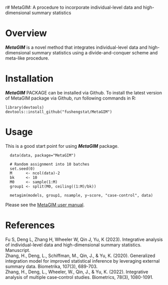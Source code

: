 r# MetaGIM: A procedure to incorporate individual-level data and high-dimensional summary statistics 

# Overview
***MetaGIM*** is a novel method that integrates individual-level data and high-dimensional summary statistics using a divide-and-conquer scheme and meta-like procedure.

# Installation
***MetaGIM*** PACKAGE can be installed via Github. To install the latest version of MetaGIM package via Github, run following commands in R:
```{r, include = FALSE}
library(devtools)
devtools::install_github("fushengstat/MetaGIM")
```

# Usage
This is a good start point for using ***MetaGIM*** package.
```{r}
  data(data, package="MetaGIM")

  # Random assignment into 10 batches
  set.seed(0)
  M      <- ncol(data)-2
  bk     <- 10
  M0     <- sample(1:M)
  group1 <- split(M0, ceiling((1:M)/bk))

  metagim(models, group1, nsample, y~score, "case-control", data)
```

Please see the [MetaGIM user manual](https://github.com/fushengstat/MetaGIM/blob/main/doc/MetaGIM-manual.pdf). 
 

<!---
# Information
Author: Han Zhang, Kai Yu, Sheng Fu \
Maintainer: Bill Wheeler <wheelerb@imsweb.com>
--->


# References
Fu S, Deng L, Zhang H, Wheeler W, Qin J, Yu, K (2023). Integrative analysis of individual-level data and high-dimensional summary statistics. Manuscript. \
Zhang, H., Deng, L., Schiffman, M., Qin, J., & Yu, K. (2020). Generalized integration model for improved statistical inference by leveraging external summary data. Biometrika, 107(3), 689-703. \
Zhang, H., Deng, L., Wheeler, W., Qin, J., & Yu, K. (2022). Integrative analysis of multiple case‐control studies. Biometrics, 78(3), 1080-1091.

